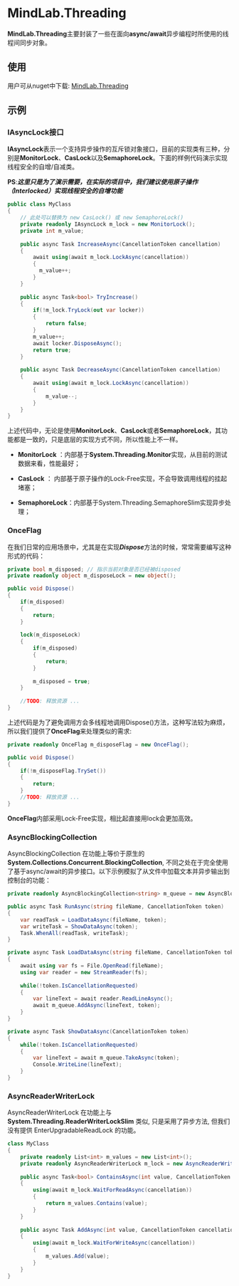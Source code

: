 # MindLab.Threading

**MindLab.Threading**主要封装了一些在面向**async/await**异步编程时所使用的线程间同步对象。

## 使用
用户可从nuget中下载: [MindLab.Threading](https://www.nuget.org/packages/MindLab.Threading)

## 示例

### IAsyncLock接口
**IAsyncLock**表示一个支持异步操作的互斥锁对象接口，目前的实现类有三种，分别是**MonitorLock**、**CasLock**以及**SemaphoreLock**。下面的样例代码演示实现线程安全的自增/自减类。

**PS**:***这里只是为了演示需要，在实际的项目中，我们建议使用原子操作（Interlocked）实现线程安全的自增功能***

```csharp
public class MyClass
{
    // 此处可以替换为 new CasLock() 或 new SemaphoreLock()
    private readonly IAsyncLock m_lock = new MonitorLock();
    private int m_value;    
    
    public async Task IncreaseAsync(CancellationToken cancellation)
    {
        await using(await m_lock.LockAsync(cancellation))
        {
          m_value++;
        }
    }
     
    public async Task<bool> TryIncrease()
    {
        if(!m_lock.TryLock(out var locker))
        {
            return false;
        }
        m_value++;
        await locker.DisposeAsync();
        return true;
    }
    
    public async Task DecreaseAsync(CancellationToken cancellation)
    {
        await using(await m_lock.LockAsync(cancellation))
        {
            m_value--;
        }
    }
}
```

上述代码中，无论是使用**MonitorLock**、**CasLock**或者**SemaphoreLock**，其功能都是一致的，只是底层的实现方式不同，所以性能上不一样。

+ **MonitorLock** ：内部基于**System.Threading.Monitor**实现，从目前的测试数据来看，性能最好；

+ **CasLock** ： 内部基于原子操作的Lock-Free实现，不会导致调用线程的挂起堵塞；

+ **SemaphoreLock**：内部基于System.Threading.SemaphoreSlim实现异步处理；

### OnceFlag
在我们日常的应用场景中，尤其是在实现***Dispose***方法的时候，常常需要编写这种形式的代码：

```csharp
private bool m_disposed; // 指示当前对象是否已经被disposed
private readonly object m_disposeLock = new object();

public void Dispose()
{
    if(m_disposed)
    {
        return;
    }
    
    lock(m_disposeLock)
    {
        if(m_disposed)
        {
            return;
        }
        
        m_disposed = true;
    }
    
    //TODO: 释放资源 ...
}
```

上述代码是为了避免调用方会多线程地调用Dispose()方法，这种写法较为麻烦，所以我们提供了**OnceFlag**来处理类似的需求:

```csharp
private readonly OnceFlag m_disposeFlag = new OnceFlag();

public void Dispose()
{
    if(!m_disposeFlag.TrySet())
    {
        return;
    }
    //TODO: 释放资源 ...
}
```

**OnceFlag**内部采用Lock-Free实现，相比起直接用lock会更加高效。

### AsyncBlockingCollection
AsyncBlockingCollection 在功能上等价于原生的 **System.Collections.Concurrent.BlockingCollection**, 不同之处在于完全使用了基于async/await的异步接口。以下示例模拟了从文件中加载文本并异步输出到控制台的功能：

```csharp
private readonly AsyncBlockingCollection<string> m_queue = new AsyncBlockingCollection<string>(capacity:128);

public async Task RunAsync(string fileName, CancellationToken token)
{
    var readTask = LoadDataAsync(fileName, token);
    var writeTask = ShowDataAsync(token);
    Task.WhenAll(readTask, writeTask);
}

private async Task LoadDataAsync(string fileName, CancellationToken token)
{
    await using var fs = File.OpenRead(fileName);
    using var reader = new StreamReader(fs);
    
    while(!token.IsCancellationRequested)
    {
        var lineText = await reader.ReadLineAsync();
        await m_queue.AddAsync(lineText, token);
    }
}

private async Task ShowDataAsync(CancellationToken token)
{
    while(!token.IsCancellationRequested)
    {
        var lineText = await m_queue.TakeAsync(token);
        Console.WriteLine(lineText);
    }
}

```

### AsyncReaderWriterLock
AsyncReaderWriterLock 在功能上与 **System.Threading.ReaderWriterLockSlim** 类似, 只是采用了异步方法, 但我们没有提供 EnterUpgradableReadLock 的功能。

```csharp
class MyClass
{
    private readonly List<int> m_values = new List<int>();
    private readonly AsyncReaderWriterLock m_lock = new AsyncReaderWriterLock();
    
    public async Task<bool> ContainsAsync(int value, CancellationToken cancellation)
    {
        using(await m_lock.WaitForReadAsync(cancellation))
        {
            return m_values.Contains(value);
        }
    }
    
    public async Task AddAsync(int value, CancellationToken cancellation)
    {
        using(await m_lock.WaitForWriteAsync(cancellation))
        {
            m_values.Add(value);
        }
    }
}
```
